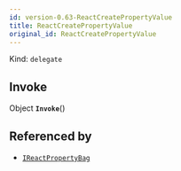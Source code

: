 ```yaml
---
id: version-0.63-ReactCreatePropertyValue
title: ReactCreatePropertyValue
original_id: ReactCreatePropertyValue
---
```


Kind: `delegate`

## Invoke
Object **`Invoke`**()





## Referenced by
- [`IReactPropertyBag`](IReactPropertyBag)
